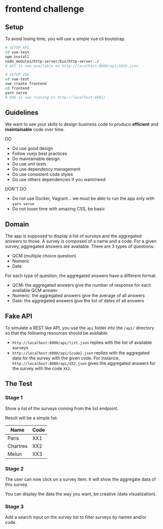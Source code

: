# frontend challenge

## Setup

To avoid losing time, you will use a simple vue cli bootstrap.

```bash
# SETUP API
cd vue-test
npm install
node_modules/http-server/bin/http-server ./
# API is now available on http://localhost:8080/api/XXXX.json

# SETUP VUE
cd vue-test
vue create frontend
cd frontend
yarn serve
# VUE is now running on http://localhost:8081/ 
```

## Guidelines

We want to see your skills to design business code to produce **efficient** and **maintainable** code over time.

DO
* Do use good design
* Follow vuejs best practices
* Do maintainable design
* Do use unit tests
* Do use dependency management
* Do use consistent code styles
* Do use others dependencies if you want/need


DON'T DO
* Do not use Docker, Vagrant... we must be able to run the app only with `yarn serve`
* Do not loose time with amazing CSS, be basic

## Domain

The app is supposed to display a list of surveys and the aggregated answers to
those. A survey is composed of a name and a code. For a given survey, aggregated
answers are available. There are 3 types of questions:

* QCM (multiple choice question)
* Numeric
* Date

For each type of question, the aggregated answers have a different format:

* QCM: the aggregated answers give the number of response for each available
  QCM answer.
* Numeric: the aggregated answers give the average of all answers
* Date: the aggregated answers give the list of dates of all answers

## Fake API

To simulate a REST like API, you use the `api` folder into the
`/api/` directory so that the following resources should be
available:

* `http://localhost:8080/api/list.json` replies with the list of available
  surveys
* `http://localhost:8080/api/{code}.json` replies with the aggregated data
  for the survey with the given code. For instance, `http://localhost:8080/api/XX2.json`
  gives the aggregated answers for the survey with the code `XX2`.

## The Test

### Stage 1

Show a list of the surveys coming from the list endpoint.

Result will be a simple list:

| Name  	|  Code	     |
|---        |---	     |
| Paris  	| XX1        |
| Chartres  | XX2        |
| Melun  	| XX3        |

### Stage 2

The user can now click on a survey item. It will show the aggregate data of this survey.

You can display the data the way you want, be creative (data visualization).

### Stage 3 

Add a search input on the survey list to filter surveys by names and/or code.
